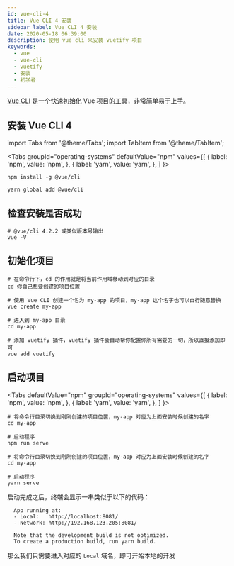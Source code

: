 ```yaml
---
id: vue-cli-4
title: Vue CLI 4 安装
sidebar_label: Vue CLI 4 安装
date: 2020-05-18 06:39:00
description: 使用 vue cli 来安装 vuetify 项目
keywords:
  - vue
  - vue-cli
  - vuetify
  - 安装 
  - 初学者
---
```


[Vue CLI](https://cli.vuejs.org/) 是一个快速初始化 Vue 项目的工具，非常简单易于上手。

## 安装 Vue CLI 4

import Tabs from '@theme/Tabs';
import TabItem from '@theme/TabItem';

<Tabs
  groupId="operating-systems"
  defaultValue="npm"
  values={[
    { label: 'npm', value: 'npm', },
    { label: 'yarn', value: 'yarn', },
  ]
}>
<TabItem value="npm">

```shell title="shell"
npm install -g @vue/cli
```

</TabItem>
<TabItem value="yarn">

```shell title="shell"
yarn global add @vue/cli
```

</TabItem>
</Tabs>

## 检查安装是否成功

```shell title="shell"
# @vue/cli 4.2.2 或类似版本号输出
vue -V
```

## 初始化项目

```shell title="shell"
# 在命令行下，cd 的作用就是将当前作用域移动到对应的目录
cd 你自己想要创建的项目位置

# 使用 Vue CLI 创建一个名为 my-app 的项目，my-app 这个名字也可以自行随意替换
vue create my-app

# 进入到 my-app 目录
cd my-app

# 添加 vuetify 插件，vuetify 插件会自动帮你配置你所有需要的一切，所以直接添加即可
vue add vuetify
```

## 启动项目

<Tabs
  defaultValue="npm"
  groupId="operating-systems"
  values={[
    { label: 'npm', value: 'npm', },
    { label: 'yarn', value: 'yarn', },
  ]
}>
<TabItem value="npm">

```shell title="shell"
# 将命令行目录切换到刚刚创建的项目位置，my-app 对应为上面安装时候创建的名字
cd my-app

# 启动程序
npm run serve
```

</TabItem>
<TabItem value="yarn">

```shell title="shell"
# 将命令行目录切换到刚刚创建的项目位置，my-app 对应为上面安装时候创建的名字
cd my-app

# 启动程序
yarn serve
```

</TabItem>
</Tabs>

启动完成之后，终端会显示一串类似于以下的代码：

```shell title="shell"
  App running at:
  - Local:   http://localhost:8081/
  - Network: http://192.168.123.205:8081/

  Note that the development build is not optimized.
  To create a production build, run yarn build.
```

那么我们只需要进入对应的 `Local` 域名，即可开始本地的开发
